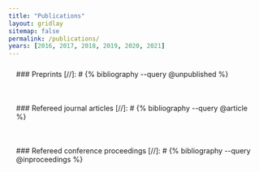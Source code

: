 ```yaml
---
title: "Publications"
layout: gridlay
sitemap: false
permalink: /publications/
years: [2016, 2017, 2018, 2019, 2020, 2021]
---
```


<style>
.jumbotron{
    padding:3%;
    padding-bottom:10px;
    padding-top:10px;
    margin-top:10px;
    margin-bottom:30px;
}
</style>

<div class="jumbotron">
### Preprints
[//]: # {% bibliography --query @unpublished %}
</div>

<div class="jumbotron">
### Refereed journal articles
[//]: # {% bibliography --query @article %}
</div>

<div class="jumbotron">
### Refereed conference proceedings
[//]: # {% bibliography --query @inproceedings %}
</div>

